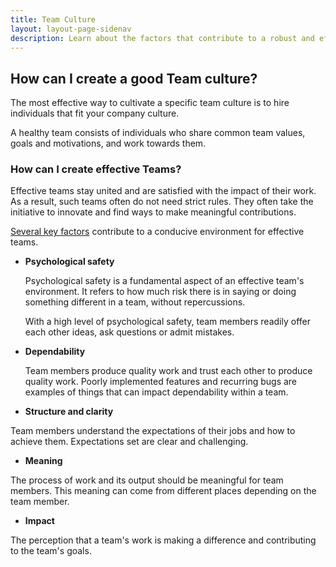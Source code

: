 ```yaml
---
title: Team Culture
layout: layout-page-sidenav
description: Learn about the factors that contribute to a robust and effective team culture.
---
```


## How can I create a good Team culture?

The most effective way to cultivate a specific team culture is to hire individuals that fit your company culture.

A healthy team consists of individuals who share common team values, goals and motivations, and work towards them.

### How can I create effective Teams?

Effective teams stay united and are satisfied with the impact of their work. As a result, such teams often do not need strict rules. They often take the initiative to innovate and find ways to make meaningful contributions.

[Several key factors](https://rework.withgoogle.com/guides/understanding-team-effectiveness/steps/introduction/) contribute to a conducive environment for effective teams.

- **Psychological safety**

  Psychological safety is a fundamental aspect of an effective team's environment. It refers to how much risk there is in saying or doing something different in a team, without repercussions.

  With a high level of psychological safety, team members readily offer each other ideas, ask questions or admit mistakes.

* **Dependability**

  Team members produce quality work and trust each other to produce quality work. Poorly implemented features and recurring bugs are examples of things that can impact dependability within a team.

- **Structure and clarity**

Team members understand the expectations of their jobs and how to achieve them. Expectations set are clear and challenging.

- **Meaning**

The process of work and its output should be meaningful for team members. This meaning can come from different places depending on the team member.

- **Impact**

The perception that a team's work is making a difference and contributing to the team's goals.
